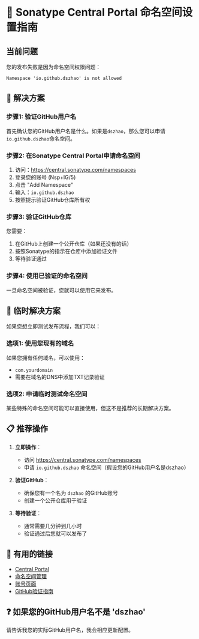 # 🎯 Sonatype Central Portal 命名空间设置指南

## 当前问题
您的发布失败是因为命名空间权限问题：
```
Namespace 'io.github.dszhao' is not allowed
```

## 🔧 解决方案

### 步骤1: 验证GitHub用户名
首先确认您的GitHub用户名是什么。如果是`dszhao`，那么您可以申请`io.github.dszhao`命名空间。

### 步骤2: 在Sonatype Central Portal申请命名空间
1. 访问：https://central.sonatype.com/namespaces
2. 登录您的账号 (Nsp+IG/5)
3. 点击 "Add Namespace"
4. 输入：`io.github.dszhao`
5. 按照提示验证GitHub仓库所有权

### 步骤3: 验证GitHub仓库
您需要：
1. 在GitHub上创建一个公开仓库（如果还没有的话）
2. 按照Sonatype的指示在仓库中添加验证文件
3. 等待验证通过

### 步骤4: 使用已验证的命名空间
一旦命名空间被验证，您就可以使用它来发布。

## 🚀 临时解决方案

如果您想立即测试发布流程，我们可以：

### 选项1: 使用您现有的域名
如果您拥有任何域名，可以使用：
- `com.yourdomain`
- 需要在域名的DNS中添加TXT记录验证

### 选项2: 申请临时测试命名空间
某些特殊的命名空间可能可以直接使用，但这不是推荐的长期解决方案。

## 📋 推荐操作

1. **立即操作**：
   - 访问 https://central.sonatype.com/namespaces
   - 申请 `io.github.dszhao` 命名空间（假设您的GitHub用户名是dszhao）

2. **验证GitHub**：
   - 确保您有一个名为 `dszhao` 的GitHub账号
   - 创建一个公开仓库用于验证

3. **等待验证**：
   - 通常需要几分钟到几小时
   - 验证通过后您就可以发布了

## 🔗 有用的链接
- [Central Portal](https://central.sonatype.com/)
- [命名空间管理](https://central.sonatype.com/namespaces)
- [账号页面](https://central.sonatype.com/account)
- [GitHub验证指南](https://central.sonatype.org/register/central-portal/)

## ❓ 如果您的GitHub用户名不是 'dszhao'
请告诉我您的实际GitHub用户名，我会相应更新配置。 